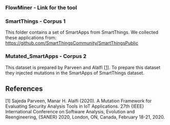 ### FlowMiner - Link for the tool

### SmartThings - Corpus 1
This folder contains a set of SmartApps from SmartThings. We collected these applications from: https://github.com/SmartThingsCommunity/SmartThingsPublic

### Mutated_SmartApps - Corpus 2
This dataset is prepared by Parveen and Alalfi [[1]](#1). To prepare this dataset they injected mutations in the SmartApps of SmartThings dataset.


## References
<a id="1">[1]</a> 
Sajeda Parveen, Manar H. Alalfi (2020). 
A Mutation Framework for Evaluating Security Analysis Tools in IoT Applications. 
27th {IEEE} International Conference on Software Analysis, Evolution and Reengineering, {SANER} 2020, London, ON, Canada, February 18-21, 2020.
